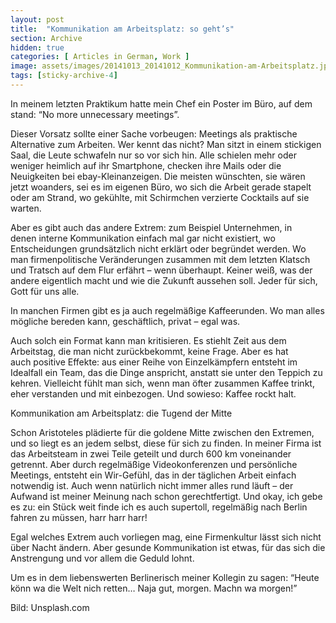 ```yaml
---
layout: post
title:  "Kommunikation am Arbeitsplatz: so geht’s"
section: Archive
hidden: true
categories: [ Articles in German, Work ]
image: assets/images/20141013_20141012_Kommunikation-am-Arbeitsplatz.jpg
tags: [sticky-archive-4]
---
```



In meinem letzten Praktikum hatte mein Chef ein Poster im Büro, auf dem stand: “No more unnecessary meetings”.

Dieser Vorsatz sollte einer Sache vorbeugen: Meetings als praktische Alternative zum Arbeiten. Wer kennt das nicht? Man sitzt in einem stickigen Saal, die Leute schwafeln nur so vor sich hin. Alle schielen mehr oder weniger heimlich auf ihr Smartphone, checken ihre Mails oder die Neuigkeiten bei ebay-Kleinanzeigen. Die meisten wünschten, sie wären jetzt woanders, sei es im eigenen Büro, wo sich die Arbeit gerade stapelt oder am Strand, wo gekühlte, mit Schirmchen verzierte Cocktails auf sie warten.

Aber es gibt auch das andere Extrem: zum Beispiel Unternehmen, in denen interne Kommunikation einfach mal gar nicht existiert, wo Entscheidungen grundsätzlich nicht erklärt oder begründet werden. Wo man firmenpolitische Veränderungen zusammen mit dem letzten Klatsch und Tratsch auf dem Flur erfährt – wenn überhaupt. Keiner weiß, was der andere eigentlich macht und wie die Zukunft aussehen soll. Jeder für sich, Gott für uns alle.

In manchen Firmen gibt es ja auch regelmäßige Kaffeerunden. Wo man alles mögliche bereden kann, geschäftlich, privat – egal was.

Auch solch ein Format kann man kritisieren. Es stiehlt Zeit aus dem Arbeitstag, die man nicht zurückbekommt, keine Frage. Aber es hat auch positive Effekte: aus einer Reihe von Einzelkämpfern entsteht im Idealfall ein Team, das die Dinge anspricht, anstatt sie unter den Teppich zu kehren. Vielleicht fühlt man sich, wenn man öfter zusammen Kaffee trinkt, eher verstanden und mit einbezogen. Und sowieso: Kaffee rockt halt.

Kommunikation am Arbeitsplatz: die Tugend der Mitte

Schon Aristoteles plädierte für die goldene Mitte zwischen den Extremen, und so liegt es an jedem selbst, diese für sich zu finden. In meiner Firma ist das Arbeitsteam in zwei Teile geteilt und durch 600 km voneinander getrennt. Aber durch regelmäßige Videokonferenzen und persönliche Meetings, entsteht ein Wir-Gefühl, das in der täglichen Arbeit einfach notwendig ist. Auch wenn natürlich nicht immer alles rund läuft – der Aufwand ist meiner Meinung nach schon gerechtfertigt. Und okay, ich gebe es zu: ein Stück weit finde ich es auch supertoll, regelmäßig nach Berlin fahren zu müssen, harr harr harr!

Egal welches Extrem auch vorliegen mag, eine Firmenkultur lässt sich nicht über Nacht ändern. Aber gesunde Kommunikation ist etwas, für das sich die Anstrengung und vor allem die Geduld lohnt.

Um es in dem liebenswerten Berlinerisch meiner Kollegin zu sagen: “Heute könn wa die Welt nich retten… Naja gut, morgen. Machn wa morgen!”

Bild: Unsplash.com




